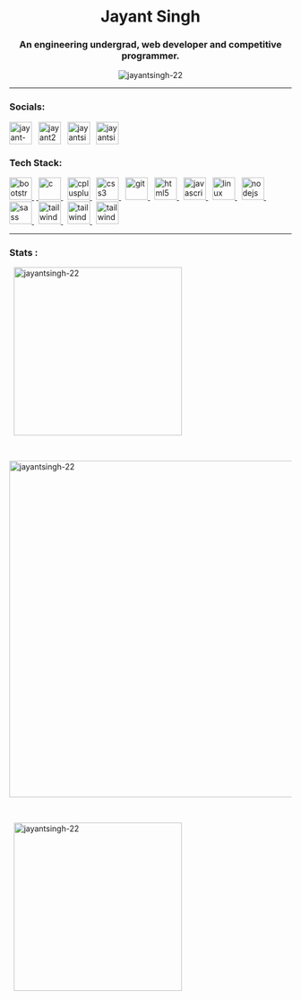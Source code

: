 
<h1 align="center">Jayant Singh</h1>
<h3 align="center">An engineering undergrad, web developer and competitive programmer</a>.</h3>

<p align="center"> <img src="https://komarev.com/ghpvc/?username=jayantsingh-22&style=flat-square&color=blueviolet&label=Profile+visits" alt="jayantsingh-22" /> </p> 
 <hr>

<h3 align="left">Socials:</h3>
<p align="left">
<a href="https://linkedin.com/in/jayant-singh-5425a3232" target="blank"><img align="center" src="https://cdn.iconscout.com/icon/free/png-512/linkedin-160-461814.png?f=avif&w=256" alt="jayant-singh-5425a3232" height="40" width="40" /></a>
&nbsp; <a href="https://www.codechef.com/users/jayant22" target="blank"><img align="center" src="https://cdn.codechef.com/images/cc-logo-mobile-1.svg" alt="jayant22" height="40" width="40" /></a>
&nbsp; <a href="https://www.hackerrank.com/jayantsingh640" target="blank"><img align="center" src="https://cdn.iconscout.com/icon/free/png-512/hackerrank-3521478-2944922.png?f=avif&w=256" alt="jayantsingh640" height="40" width="40" /></a>
&nbsp; <a href="https://www.leetcode.com/jayantsingh640" target="blank"><img align="center" src="https://cdn.iconscout.com/icon/free/png-512/leetcode-3521542-2944960.png?f=avif&w=256" alt="jayantsingh640" height="40" width="40" /></a>
</p>

<h3 align="left">Tech Stack:</h3>
<p align="left"> <a href="https://getbootstrap.com" target="_blank" rel="noreferrer"> <img src="https://cdn.iconscout.com/icon/free/png-512/bootstrap-226077.png?f=avif&w=256" alt="bootstrap" width="40" height="40"/> </a> 
&nbsp;<a href="https://www.cprogramming.com/" target="_blank" rel="noreferrer"> <img src="https://cdn.iconscout.com/icon/free/png-512/c-58-1175247.png?f=avif&w=256" alt="c" width="40" height="40"/> </a> 
&nbsp; <a href="https://www.w3schools.com/cpp/" target="_blank" rel="noreferrer"> <img src="https://cdn.iconscout.com/icon/free/png-512/c-4-226082.png?f=avif&w=256" alt="cplusplus" width="40" height="40"/> </a> 
&nbsp; <a href="https://www.w3schools.com/css/" target="_blank" rel="noreferrer"> <img src="https://www.svgrepo.com/show/349330/css3.svg" alt="css3" width="40" height="40"/> </a> 
&nbsp; <a href="https://git-scm.com/" target="_blank" rel="noreferrer"> <img src="https://www.vectorlogo.zone/logos/git-scm/git-scm-icon.svg" alt="git" width="40" height="40"/> </a> 
&nbsp; <a href="https://www.w3.org/html/" target="_blank" rel="noreferrer"> <img src="https://www.svgrepo.com/show/452228/html-5.svg" alt="html5" width="40" height="40"/> </a> 
&nbsp; <a href="https://developer.mozilla.org/en-US/docs/Web/JavaScript" target="_blank" rel="noreferrer"> <img src="https://www.svgrepo.com/show/349419/javascript.svg" alt="javascript" width="40" height="40"/> </a> 
&nbsp; <a href="https://www.linux.org/" target="_blank" rel="noreferrer"> <img src="https://www.svgrepo.com/show/354004/linux-tux.svg" alt="linux" width="40" height="40"/> </a> 
&nbsp; <a href="https://nodejs.org" target="_blank" rel="noreferrer"> <img src="https://www.svgrepo.com/show/354118/nodejs.svg" alt="nodejs" width="40" height="40"/> </a> 
&nbsp; <a href="https://sass-lang.com" target="_blank" rel="noreferrer"> <img src="https://www.svgrepo.com/show/349502/sass.svg" alt="sass" width="40" height="40"/> </a> 
&nbsp; <a href="https://tailwindcss.com/" target="_blank" rel="noreferrer"> <img src="https://www.vectorlogo.zone/logos/tailwindcss/tailwindcss-icon.svg" alt="tailwind" width="40" height="40"/> </a>
&nbsp; <a href="https://www.docker.com/" target="_blank" rel="noreferrer"> <img src="https://www.svgrepo.com/show/452192/docker.svg" alt="tailwind" width="40" height="40"/> </a> 
&nbsp; <a href="https://nestjs.com/" target="_blank" rel="noreferrer"> <img src="https://www.svgrepo.com/show/354107/nestjs.svg" alt="tailwind" width="40" height="40"/> </a> </p> <hr>

<h3>Stats :</h3>
<p>&nbsp;
 <img align="center" width="300" src="https://github-readme-stats.vercel.app/api/top-langs?username=jayantsingh-22&show_icons=true&locale=en&layout=compact&theme=radical&env=PAT_1" alt="jayantsingh-22" /> 
</p> &nbsp;&nbsp;

<p>
<img align="center"width="600" src="http://github-profile-summary-cards.vercel.app/api/cards/profile-details?username=jayantsingh-22&theme=monokai" alt="jayantsingh-22"/> </p> &nbsp;&nbsp;

<p> &nbsp; 
 <img align="center" width="300" src="https://github-readme-streak-stats.herokuapp.com/?user=jayantsingh-22&theme=blux" alt="jayantsingh-22" />
</p>
